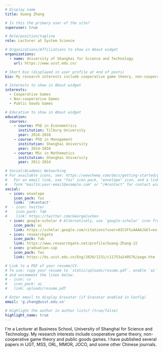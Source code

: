 ```yaml
---
# Display name
title: Guang Zhang

# Is this the primary user of the site?
superuser: true

# Role/position/tagline
role: Lecturer at System Science

# Organizations/Affiliations to show in About widget
organizations:
  - name: University of Shanghai for Science and Technology
    url: https://www.usst.edu.cn/

# Short bio (displayed in user profile at end of posts)
bio: My research interests include cooperative game theory, non-cooperative game theory and public goods games.

# Interests to show in About widget
interests:
  - Cooperative Games
  - Non-cooperative Games
  - Public Goods Games

# Education to show in About widget
education:
  courses:
    - course: PhD in Econometrics
      institution: Tilburg University
      year: 2016-2018
    - course: PhD in Management
      institution: Shanghai University
      year: 2014-2018
    - course: MSc in Mathematics
      institution: Shanghai University
      year: 2011-2014

# Social/Academic Networking
# For available icons, see: https://wowchemy.com/docs/getting-started/page-builder/#icons
#   For an email link, use "fas" icon pack, "envelope" icon, and a link in the
#   form "mailto:your-email@example.com" or "/#contact" for contact widget.
social:
  - icon: envelope
    icon_pack: fas
    link: '/#contact'
#  - icon: twitter
#    icon_pack: fab
#    link: https://twitter.com/GeorgeCushen
  - icon: google-scholar # Alternatively, use `google-scholar` icon from `ai` icon pack
    icon_pack: ai
    link: https://scholar.google.com/citations?user=0ICSFSsAAAAJ&hl=en
  - icon: researchgate
    icon_pack: fab
    link: https://www.researchgate.net/profile/Guang-Zhang-22
  - icon: graduation-cap 
    icon_pack: fas
    link: https://bs.usst.edu.cn/Eng/2020/1231/c11753a240576/page.htm

# Link to a PDF of your resume/CV.
# To use: copy your resume to `static/uploads/resume.pdf`, enable `ai` icons in `params.toml`,
# and uncomment the lines below.
# - icon: cv
#   icon_pack: ai
#   link: uploads/resume.pdf

# Enter email to display Gravatar (if Gravatar enabled in Config)
email: 'g.zhang@usst.edu.cn'

# Highlight the author in author lists? (true/false)
highlight_name: true
---
```


I'm a Lecturer at Business School, University of Shanghai for Science and Technology. 
My research interests include cooperative game theory, non-cooperative game theory and public goods games.
I have published several papers in IJGT, MSS, ORL, MMOR, JOCO, and some other Chinese journals.

 <!--{{< icon name="download" pack="fas" >}} Download my {{< staticref "uploads/demo_resume.pdf" "newtab" >}}resumé{{< /staticref >}}.-->
